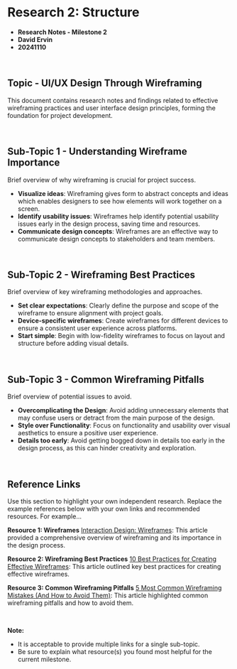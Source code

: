 # Research 2: Structure

* **Research Notes - Milestone 2**
* **David Ervin**
* **20241110**

<br>


## Topic - UI/UX Design Through Wireframing

This document contains research notes and findings related to effective wireframing practices and user interface design principles, forming the foundation for project development.

<br>

## Sub-Topic 1 - Understanding Wireframe Importance

Brief overview of why wireframing is crucial for project success.

* **Visualize ideas**: Wireframing gives form to abstract concepts and ideas which enables designers to see how elements will work together on a screen.
* **Identify usability issues**: Wireframes help identify potential usability issues early in the design process, saving time and resources.
* **Communicate design concepts**: Wireframes are an effective way to communicate design concepts to stakeholders and team members.

<br>

## Sub-Topic 2 - Wireframing Best Practices

Brief overview of key wireframing methodologies and approaches.

* **Set clear expectations**: Clearly define the purpose and scope of the wireframe to ensure alignment with project goals.
* **Device-specific wireframes**: Create wireframes for different devices to ensure a consistent user experience across platforms.
* **Start simple**: Begin with low-fidelity wireframes to focus on layout and structure before adding visual details.

<br>

## Sub-Topic 3 - Common Wireframing Pitfalls

Brief overview of potential issues to avoid.

* **Overcomplicating the Design**: Avoid adding unnecessary elements that may confuse users or detract from the main purpose of the design.
* **Style over Functionality**: Focus on functionality and usability over visual aesthetics to ensure a positive user experience.
* **Details too early**: Avoid getting bogged down in details too early in the design process, as this can hinder creativity and exploration.



<br>

## Reference Links
Use this section to highlight your own independent research. Replace the example references below with your own links and recommended resources. For example...

**Resource 1: Wireframes**
[Interaction Design: Wireframes](https://www.interaction-design.org/literature/topics/wireframe#what_are_wireframes?-0): This article provided a comprehensive overview of wireframing and its importance in the design process.

**Resource 2: Wireframing Best Practices**
[10 Best Practices for Creating Effective Wireframes](https://medium.com/design-with-figma/10-best-practices-for-creating-effective-wireframes-a7e1dc94125e): This article outlined key best practices for creating effective wireframes.

**Resource 3: Common Wireframing Pitfalls**
[5 Most Common Wireframing Mistakes (And How to Avoid Them)](https://www.sitepoint.com/5-most-common-wireframing-mistakes-and-how-to-avoid-them/): This article highlighted common wireframing pitfalls and how to avoid them.

<br>

**Note:**

* It is acceptable to provide multiple links for a single sub-topic.
* Be sure to explain what resource(s) you found most helpful for the current milestone.



